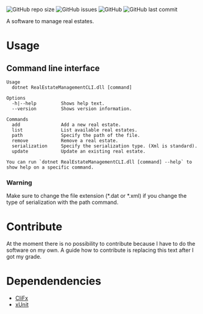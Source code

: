 ![GitHub repo size](https://img.shields.io/github/repo-size/Samofan/RealEstateManagement)
![GitHub issues](https://img.shields.io/github/issues/Samofan/RealEstateManagement)
![GitHub](https://img.shields.io/github/license/Samofan/RealEstateManagement)
![GitHub last commit](https://img.shields.io/github/last-commit/Samofan/RealEstateManagement)

A software to manage real estates.

# Usage

## Command line interface

```
Usage
  dotnet RealEstateManagementCLI.dll [command]

Options
  -h|--help         Shows help text.
  --version         Shows version information.

Commands
  add               Add a new real estate.
  list              List available real estates.
  path              Specify the path of the file.
  remove            Remove a real estate.
  serialization     Specify the serialization type. (Xml is standard).
  update            Update an existing real estate.

You can run `dotnet RealEstateManagementCLI.dll [command] --help` to show help on a specific command.
```

### Warning

Make sure to change the file extension (\*.dat or \*.xml) if you change the type of serialization with the path command.

# Contribute

At the moment there is no possibility to contribute because I have to do the software on my own. A guide how to contribute
is replacing this text after I got my grade.

# Dependendencies

* [CliFx](https://github.com/Tyrrrz/CliFx)
* [xUnit](https://github.com/xunit/xunit)
